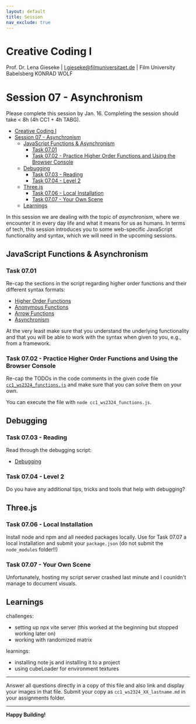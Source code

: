 ```yaml
---
layout: default
title: Session
nav_exclude: true
---
```



# Creative Coding I

Prof. Dr. Lena Gieseke \| l.gieseke@filmuniversitaet.de  \| Film University Babelsberg KONRAD WOLF
  


# Session 07 - Asynchronism

Please complete this session by Jan. 16. Completing the session should take < 8h (4h CC1 + 4h TABG). 


* [Creative Coding I](#creative-coding-i)
* [Session 07 - Asynchronism](#session-07---asynchronism)
    * [JavaScript Functions \& Asynchronism](#javascript-functions--asynchronism)
        * [Task 07.01](#task-0701)
        * [Task 07.02 - Practice Higher Order Functions and Using the Browser Console](#task-0702---practice-higher-order-functions-and-using-the-browser-console)
    * [Debugging](#debugging)
        * [Task 07.03 - Reading](#task-0703---reading)
        * [Task 07.04 - Level 2](#task-0704---level-2)
    * [Three.js](#threejs)
        * [Task 07.06 - Local Installation](#task-0706---local-installation)
        * [Task 07.07 - Your Own Scene](#task-0707---your-own-scene)
    * [Learnings](#learnings)



In this session we are dealing with the topic of *asynchronism*, where we encounter it in every day life and what it means for us as humans. In terms of tech, this session introduces you to some web-specific JavaScript functionality and syntax, which we will need in the upcoming sessions.  


## JavaScript Functions & Asynchronism

### Task 07.01

Re-cap the sections in the script regarding higher order functions and their different syntax formats:

* [Higher Order Functions](../../02_scripts/cc1_ws2324_04_javascript_script.md#higher-order-functions)
* [Anonymous Functions](../../02_scripts/cc1_ws2324_04_javascript_script.md#anonymous-functions)
* [Arrow Functions](../../02_scripts/cc1_ws2324_04_javascript_script.md#arrow-functions)
* [Asynchronism](../../02_scripts/cc1_ws2324_04_javascript_script.md#asynchronism)

At the very least make sure that you understand the underlying functionality and that you will be able to work with the syntax when given to you, e.g., from a framework. 

### Task 07.02 - Practice Higher Order Functions and Using the Browser Console

Re-cap the TODOs in the code comments in the given code file [`cc1_ws2324_functions.js`](cc1_ws2324_functions.js) and make sure that you can solve them on your own.

You can execute the file with `node cc1_ws2324_functions.js`.


## Debugging

### Task 07.03 - Reading

Read through the debugging script:

* [Debugging](../../02_scripts/cc1_ws2324_07_debugging_script.md)

### Task 07.04 - Level 2

Do you have any additional tips, tricks and tools that help with debugging?


## Three.js

### Task 07.06 - Local Installation

Install node and npm and all needed packages locally. Use for Task 07.07 a local installation and submit your `package.json` (do not submit the `node_modules` folder!!)


### Task 07.07 - Your Own Scene


Unfortunately, hosting my script server crashed last minute and I counldn't manage to document visuals.


## Learnings

challenges:

- setting up npx vite server (this worked at the beginning but stopped working later on)
- working with randomized matrix

learnings:
- installing note js and installing it to a project
- using cubeLoader for environment textures

---

Answer all questions directly in a copy of this file and also link and display your images in that file. Submit your copy as `cc1_ws2324_XX_lastname.md` in your assignments folder.

---


**Happy Building!**
